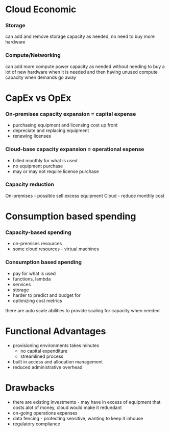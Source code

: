 
Cloud Economic
=

### Storage
can add and remove storage capacity as needed, no need to buy more hardware

### Compute/Networking
can add more compute power capacity as needed without needing to buy a lot of new hardware when it is needed and then having unused compute capacity when demands go away


CapEx vs OpEx
=

### On-premises capacity expansion = capital expense

- purchasing equipment and licensing cost up front
- depreciate and replacing equipment
- renewing licenses

### Cloud-base capacity expansion = operational expense

- billed monthly for what is used
- no equipment purchase
- may or may not require license purchase

### Capacity reduction

On-premises - possible sell excess equipment
Cloud - reduce monthly cost


Consumption based spending
=

### Capacity-based spending
- on-premises resources
- some cloud resources - virtual machines

### Consumption based spending
- pay for what is used
- functions, lambda
- services
- storage
- harder to predict and budget for
- optimizing cost metrics

there are auto scale abilities to provide scaling for capacity when needed

Functional Advantages
=
- provisioning environments takes minutes
	- no capital expenditure 
	- streamlined process
- built in access and allocation management
- reduced administrative overhead 

Drawbacks
=
- there are existing investments - may have in excess of equipment that costs alot of money, cloud would make it redundant 
- on-going operations expenses
- data fencing - protecting sensitive, wanting to keep it inhouse
- regulatory compliance